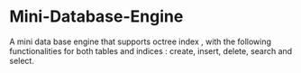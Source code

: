 # Mini-Database-Engine
A mini data base engine that supports octree index , with the following functionalities for both tables and indices : create, insert, delete, search and select.
